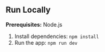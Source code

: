 ## Run Locally

**Prerequisites:**  Node.js

1. Install dependencies:
   `npm install`
2. Run the app:
   `npm run dev`
